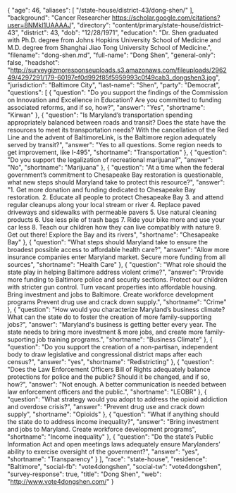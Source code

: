 {
  "age": 46,
  "aliases": [
    "/state-house/district-43/dong-shen/"
  ],
  "background": "Cancer Researcher https://scholar.google.com/citations?user=8NMkI1UAAAAJ",
  "directory": "content/primary/state-house/district-43",
  "district": 43,
  "dob": "12/28/1971",
  "education": "Dr. Shen graduated with Ph.D. degree from Johns Hopkins University School of Medicine and M.D. degree from Shanghai Jiao Tong University School of Medicine.",
  "filename": "dong-shen.md",
  "full-name": "Dong Shen",
  "general-only": false,
  "headshot": "http://surveygizmoresponseuploads.s3.amazonaws.com/fileuploads/296249/4297291/179-60197ef0d992f85f5959993c0f49cab3_dongshen3.jpg",
  "jurisdiction": "Baltimore City",
  "last-name": "Shen",
  "party": "Democrat",
  "questions": [
    {
      "question": "Do you support the findings of the Commission on Innovation and Excellence in Education? Are you committed to funding associated reforms, and if so, how?",
      "answer": "Yes",
      "shortname": "Kirwan"
    },
    {
      "question": "Is Maryland’s transportation spending appropriately balanced between roads and transit? Does the state have the resources to meet its transportation needs? With the cancellation of the Red Line and the advent of BaltimoreLink, is the Baltimore region adequately served by transit?",
      "answer": "Yes to all questions. Some region needs to get improvement, like I-495",
      "shortname": "Transportation"
    },
    {
      "question": "Do you support the legalization of recreational marijuana?",
      "answer": "No",
      "shortname": "Marijuana"
    },
    {
      "question": "At a time when the federal government’s commitment to Chesapeake Bay restoration is questionable, what new steps should Maryland take to protect this resource?",
      "answer": "1. Get more donation and funding dedicated to Chesapeake Bay restoration. 2. Educate all people to protect Chesapeake Bay 3. and attend regular cleanups along your local stream or river 4. Replace paved driveways and sidewalks with permeable pavers 5. Use natural cleaning products 6. Use less pile of trash bags 7. Ride your bike more and use your car less 8. Teach our children how they can live compatibly with nature 9. Get out there! Explore the Bay and its rivers",
      "shortname": "Chesapeake Bay"
    },
    {
      "question": "What steps should Maryland take to ensure the broadest possible access to affordable health care?",
      "answer": "Allow more insurance companies enter Maryland market. Secure more funding from all sources",
      "shortname": "Health Care"
    },
    {
      "question": "What role should the state play in helping Baltimore address violent crime?",
      "answer": "Provide more funding to Baltimore police and security sections.  Protect our children with stricter gun control.  Turn vacant properties into affordable housing.  Bring investment and jobs to Baltimore.  Create workforce development programs Prevent drug use and crack down supply.",
      "shortname": "Crime"
    },
    {
      "question": "How would you characterize Maryland’s business climate? What can the state do to foster the creation of more family-supporting jobs?",
      "answer": "Maryland's business is getting better every year. The state needs to bring more investment & more jobs, and create more family-suporting job training programs.",
      "shortname": "Business Climate"
    },
    {
      "question": "Do you support the creation of a non-partisan, independent body to draw legislative and congressional district maps after each census?",
      "answer": "yes",
      "shortname": "Redistricting"
    },
    {
      "question": "Does the Law Enforcement Officers Bill of Rights adequately balance protections for police and the public? Should it be changed, and if so, how?",
      "answer": "Not enough. A better communication is needed between law enforcement officers and the public.",
      "shortname": "LEOBR"
    },
    {
      "question": "What strategy would you adopt to address the opioid addiction and overdose crisis?",
      "answer": "Prevent drug use and crack down supply",
      "shortname": "Opioids"
    },
    {
      "question": "What if anything should the state do to address income inequality?",
      "answer": "Bring investment and jobs to Maryland. Create workforce development programs",
      "shortname": "Income inequality"
    },
    {
      "question": "Do the state’s Public Information Act and open meetings laws adequately ensure Marylanders’ ability to exercise oversight of the government?",
      "answer": "yes",
      "shortname": "Transparency"
    }
  ],
  "race": "state-house",
  "residence": "Baltimore",
  "social-fb": "vote4dongshen",
  "social-tw": "vote4dongshen",
  "survey-response": true,
  "title": "Dong Shen",
  "web": "http://www.vote4dongshen.com/"
}
